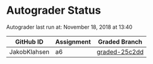 # Autograder Status
Autograder last run at: November 18, 2018 at 13:40

| GitHub ID | Assignment | Graded Branch |
|-----------|------------|---------------|
| JakobKlahsen | a6 | [graded-25c2dd](https://github.com/Fall2018COMP401-001/a6-JakobKlahsen/tree/graded-25c2dd) | 
